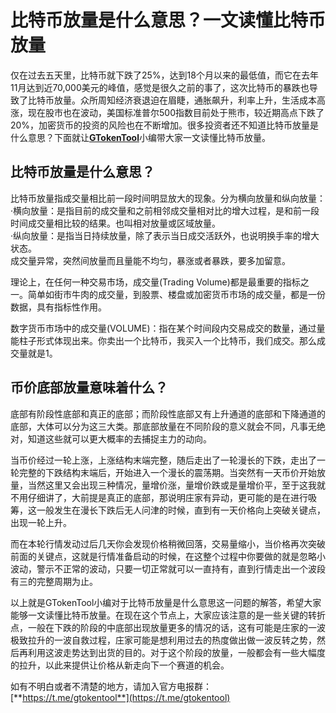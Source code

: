 # 比特币放量是什么意思？一文读懂比特币放量

仅在过去五天里，比特币就下跌了25%，达到18个月以来的最低值，而它在去年11月达到近70,000美元的峰值，感觉是很久之前的事了，这次比特币的暴跌也导致了比特币放量。众所周知经济衰退迫在眉睫，通胀飙升，利率上升，生活成本高涨，现在股市也在波动，美国标准普尔500指数目前处于熊市，较近期高点下跌了20%，加密货币的投资的风险也在不断增加。很多投资者还不知道比特币放量是什么意思？下面就让[**GTokenTool**](https://docs.gtokentool.com)小编带大家一文读懂比特币放量。

## 比特币放量是什么意思？

比特币放量指成交量相比前一段时间明显放大的现象。分为横向放量和纵向放量：\
·横向放量：是指目前的成交量和之前相邻成交量相对比的增大过程，是和前一段时间成交量相比较的结果。也叫相对放量或区域放量。\
·纵向放量：是指当日持续放量，除了表示当日成交活跃外，也说明换手率的增大状态。\
成交量异常，突然间放量而且量能不均匀，暴涨或者暴跌，要多加留意。

理论上，在任何一种交易市场，成交量(Trading Volume)都是最重要的指标之一。简单如街市牛肉的成交量，到股票、楼盘或加密货币市场的成交量，都是一份数据，具有指标性作用。

数字货币市场中的成交量(VOLUME)：指在某个时间段内交易成交的数量，通过量能柱子形式体现出来。你卖出一个比特币，我买入一个比特币，我们成交。那么成交量就是1。

## 币价底部放量意味着什么？

底部有阶段性底部和真正的底部；而阶段性底部又有上升通道的底部和下降通道的底部，大体可以分为这三大类。那底部放量在不同阶段的意义就会不同，凡事无绝对，知道这些就可以更大概率的去捕捉主力的动向。

当币价经过一轮上涨，上涨结构末端完整，随后走出了一轮漫长的下跌，走出了一轮完整的下跌结构末端后，开始进入一个漫长的震荡期。当突然有一天币价开始放量，当然这里又会出现三种情况，量增价涨，量增价跌或是量增价平，至于这我就不用仔细讲了，大前提是真正的底部，那说明庄家有异动，更可能的是在进行吸筹，这一般发生在漫长下跌后无人问津的时候，直到有一天价格向上突破关键点，出现一轮上升。

而在本轮行情发动过后几天你会发现价格稍微回落，交易量缩小，当价格再次突破前面的关键点，这就是行情准备启动的时候，在这整个过程中你要做的就是忽略小波动，警示不正常的波动，只要一切正常就可以一直持有，直到行情走出一个波段有三的完整周期为止。

以上就是GTokenTool小编对于比特币放量是什么意思这一问题的解答，希望大家能够一文读懂比特币放量。在现在这个节点上，大家应该注意的是一些关键的转折点，一般在下跌的阶段的中底部出现放量更多的情况的话，这有可能是庄家的一波极致拉升的一波自救过程，庄家可能是想利用过去的热度做出做一波反转之势，然后再利用这波走势达到出货的目的。对于这个阶段的放量，一般都会有一些大幅度的拉升，以此来提供让价格从新走向下一个赛道的机会。

如有不明白或者不清楚的地方，请加入官方电报群：[**https://t.me/gtokentool**](https://t.me/gtokentool)
